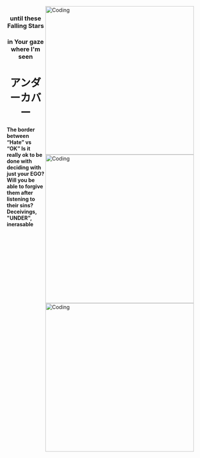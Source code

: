 <img align="right" alt="Coding" width="400" src="https://media1.tenor.com/m/79aCWr8DrB0AAAAC/alienstage-alien-stage.gif">
<h3 align="center">until these Falling Stars</h3>
<img align="right" alt="Coding" width="400" src="https://media1.tenor.com/m/hW3j1PbtPnAAAAAC/alienstage-alien-stage.gif">
<h3 align="center">in Your gaze where I'm seen</h3>
<img align="right" alt="Coding" width="400" src="https://mir-s3-cdn-cf.behance.net/project_modules/disp/2dba6170442963.5ba38a7b43681.gif">
<h1 align="center">アンダーカバー</h1>

**The border between “Hate” vs “OK”
  Is it really ok to be done with deciding with just your EGO?
   Will you be able to forgive them after listening to their sins? Deceivings, "UNDER", inerasable**

